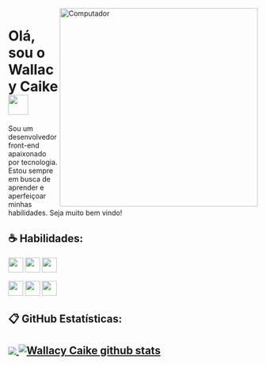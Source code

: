 <img src="https://raw.githubusercontent.com/MicaelliMedeiros/micaellimedeiros/master/image/computer-illustration.png" min-width="400px" max-width="400px" width="400px" align="right" alt="Computador">
<h1 align="left">Olá, sou o Wallacy Caike <img src="https://i.pinimg.com/originals/35/fd/5a/35fd5ac0ccf20d1b59ac90a97e0f77d6.gif" height="40px"></h1>
<!-- https://raw.githubusercontent.com/kaueMarques/kaueMarques/master/hi.gif -->
<p align="left"> 
  Sou um desenvolvedor front-end apaixonado por tecnologia. Estou sempre em busca de aprender e aperfeiçoar minhas habilidades.
  Seja muito bem vindo!
</p>


<h2 align="left">☕ Habilidades:</h2>

<code><img height="30" src="https://img.shields.io/badge/HTML5-E34F26?style=for-the-badge&logo=html5&logoColor=white"></code>
<code><img height="30" src="https://img.shields.io/badge/CSS3-1572B6?style=for-the-badge&logo=css3&logoColor=white"></code>
<code><img height="30" src="https://img.shields.io/badge/JavaScript-F7DF1E?style=for-the-badge&logo=javascript&logoColor=black"></code>

<code><img height="30" src="https://img.shields.io/badge/React-20232A?style=for-the-badge&logo=react&logoColor=61DAFB"></code>
<code><img height="30" src="https://img.shields.io/badge/Sass-CC6699?style=for-the-badge&logo=sass&logoColor=white"></code>
<code><img height="30" src="https://img.shields.io/badge/Git-E34F26?style=for-the-badge&logo=git&logoColor=white"></code>
  
  
<h2>📋 GitHub Estatísticas:<h2/>

<a href="https://github.com/Gurupreet">
  <img align="center" src="https://github-readme-stats.vercel.app/api/top-langs/?username=wallacycaike&hide=html&layout=compact=true&theme=synthwave" />
</a>

<a href="https://github.com/Gurupreet">
 <img align="center" src="https://github-readme-stats.vercel.app/api?username=wallacycaike&show_icons=true&theme=synthwave&line_height=27" alt="Wallacy Caike github stats"/>
</a>
